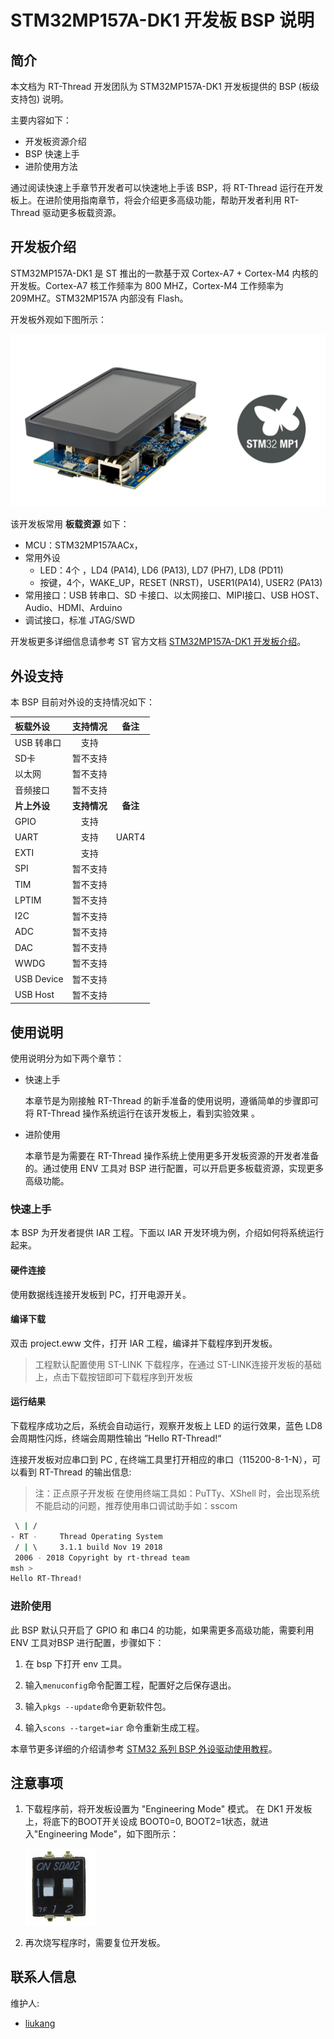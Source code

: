 # STM32MP157A-DK1 开发板 BSP 说明

## 简介

本文档为 RT-Thread 开发团队为 STM32MP157A-DK1 开发板提供的 BSP (板级支持包) 说明。

主要内容如下：

- 开发板资源介绍
- BSP 快速上手
- 进阶使用方法

通过阅读快速上手章节开发者可以快速地上手该 BSP，将 RT-Thread 运行在开发板上。在进阶使用指南章节，将会介绍更多高级功能，帮助开发者利用 RT-Thread 驱动更多板载资源。

## 开发板介绍

STM32MP157A-DK1 是 ST 推出的一款基于双 Cortex-A7  + Cortex-M4 内核的开发板。Cortex-A7 核工作频率为 800 MHZ，Cortex-M4 工作频率为 209MHZ。STM32MP157A 内部没有 Flash。

开发板外观如下图所示：

![board](figures/board.png)

该开发板常用 **板载资源** 如下：

- MCU：STM32MP157AACx，
- 常用外设
  - LED：4个 ，LD4 (PA14), LD6 (PA13), LD7 (PH7), LD8 (PD11)
  - 按键，4个，WAKE_UP，RESET (NRST)，USER1(PA14), USER2 (PA13)
- 常用接口：USB 转串口、SD 卡接口、以太网接口、MIPI接口、USB HOST、Audio、HDMI、Arduino
- 调试接口，标准 JTAG/SWD

开发板更多详细信息请参考 ST 官方文档 [STM32MP157A-DK1 开发板介绍](https://www.st.com/content/st_com/zh/products/evaluation-tools/product-evaluation-tools/mcu-mpu-eval-tools/stm32-mcu-mpu-eval-tools/stm32-discovery-kits/stm32mp157a-dk1.html)。

## 外设支持

本 BSP 目前对外设的支持情况如下：

| **板载外设** | **支持情况** | **备注** |
| :----------- | :----------: | :------: |
| USB 转串口   |     支持     |          |
| SD卡         |   暂不支持   |          |
| 以太网       |   暂不支持   |          |
| 音频接口     |   暂不支持   |          |
| **片上外设** | **支持情况** | **备注** |
| GPIO         |     支持     |          |
| UART         |     支持     |  UART4   |
| EXTI         |     支持     |          |
| SPI          |   暂不支持   |          |
| TIM          |   暂不支持   |          |
| LPTIM        |   暂不支持   |          |
| I2C          |   暂不支持   |          |
| ADC          |   暂不支持   |          |
| DAC          |   暂不支持   |          |
| WWDG         |   暂不支持   |          |
| USB Device   |   暂不支持   |          |
| USB Host     |   暂不支持   |          |


## 使用说明

使用说明分为如下两个章节：

- 快速上手

    本章节是为刚接触 RT-Thread 的新手准备的使用说明，遵循简单的步骤即可将 RT-Thread 操作系统运行在该开发板上，看到实验效果 。

- 进阶使用

    本章节是为需要在 RT-Thread 操作系统上使用更多开发板资源的开发者准备的。通过使用 ENV 工具对 BSP 进行配置，可以开启更多板载资源，实现更多高级功能。


### 快速上手

本 BSP 为开发者提供  IAR 工程。下面以 IAR 开发环境为例，介绍如何将系统运行起来。

#### 硬件连接

使用数据线连接开发板到 PC，打开电源开关。

#### 编译下载

双击 project.eww 文件，打开 IAR 工程，编译并下载程序到开发板。

> 工程默认配置使用 ST-LINK 下载程序，在通过 ST-LINK连接开发板的基础上，点击下载按钮即可下载程序到开发板

#### 运行结果

下载程序成功之后，系统会自动运行，观察开发板上 LED 的运行效果，蓝色 LD8 会周期性闪烁，终端会周期性输出 ”Hello RT-Thread!“

连接开发板对应串口到 PC , 在终端工具里打开相应的串口（115200-8-1-N），可以看到 RT-Thread 的输出信息:

> 注：正点原子开发板 在使用终端工具如：PuTTy、XShell 时，会出现系统不能启动的问题，推荐使用串口调试助手如：sscom

```bash
 \ | /
- RT -     Thread Operating System
 / | \     3.1.1 build Nov 19 2018
 2006 - 2018 Copyright by rt-thread team
msh >
Hello RT-Thread!
```
### 进阶使用

此 BSP 默认只开启了 GPIO 和 串口4 的功能，如果需更多高级功能，需要利用 ENV 工具对BSP 进行配置，步骤如下：

1. 在 bsp 下打开 env 工具。

2. 输入`menuconfig`命令配置工程，配置好之后保存退出。

3. 输入`pkgs --update`命令更新软件包。

4. 输入`scons --target=iar` 命令重新生成工程。

本章节更多详细的介绍请参考 [STM32 系列 BSP 外设驱动使用教程](../docs/STM32系列BSP外设驱动使用教程.md)。

## 注意事项

1. 下载程序前，将开发板设置为 "Engineering Mode" 模式。 在 DK1 开发板上，将底下的BOOT开关设成 BOOT0=0, BOOT2=1状态，就进入"Engineering Mode"，如下图所示：

   <img src="figures\boot_switch.png" alt="boot_switch" style="zoom:50%;" />

2. 再次烧写程序时，需要复位开发板。

## 联系人信息

维护人:

- [liukang](liukang@rt-thread.com) 

